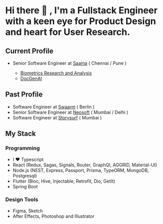# Hi there 👋 , I'm a Fullstack Engineer with a keen eye for **Product Design** and heart for **User Research**. 

## Current Profile
- Senior Software Engineer at [Saama](https://saama.com) ( Chennai / Pune )

  - [Biometrics Research and Analysis](https://www.saama.com/platform/products/biometrics-research-and-analysis-information-network-brain/)
  - [DocGenAI](https://www.saama.com/platform/products/ai-powered-document-generator/)

## Past Profile
- Software Engineer at [Swaarm](https://www.swaarm.com/) ( Berlin )
- Senior Software Engineer at [Neosoft](https://www.neosofttech.com/) ( Mumbai / Delhi )
- Software Engineer at [Storysurf](https://www.storysurf.app/read) ( Mumbai )
  
## My Stack

### Programming
- I ❤️ Typescript
- React (Redux, Sagas, Signals, Router, GraphQl, AGGRID, Material-UI)
- Node.js (NEST, Express, Passport, Prisma, TypeORM, MongoDB, Postgresql)
- Flutter (Bloc, Hive, Injectable, Retrofit, Dio, GetIt)
- Spring Boot

### Design Tools
- Figma, Sketch
- After Effects, Photoshop and Illustrator
